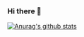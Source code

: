 ### Hi there 👋

[![Anurag's github stats](https://github-readme-stats.vercel.app/api?username=AlexQuidditch&count_private=true&show_icons=true)](https://github.com/anuraghazra/github-readme-stats)

<!--
**AlexQuidditch/AlexQuidditch** is a ✨ _special_ ✨ repository because its `README.md` (this file) appears on your GitHub profile.

Here are some ideas to get you started:

- 🔭 I’m currently working on ...
- 🌱 I’m currently learning ...
- 👯 I’m looking to collaborate on ...
- 🤔 I’m looking for help with ...
- 💬 Ask me about ...
- 📫 How to reach me: ...
- 😄 Pronouns: ...
- ⚡ Fun fact: ...
-->
